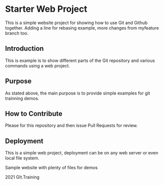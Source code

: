 # Starter Web Project

This is a simple website project for showing how to use Git and Github together. Adding a line for rebasing example,
more changes from myfeature branch too.


## Introduction

This is example is to show different parts of the Git repository and various commands using a web project.


## Purpose

As stated above, the main purpose is to provide simple examples for git trainning demos.

## How to Contribute

Please for this repository and then issue Pull Requests for review.

## Deployment

This is a simple web project, deployment can be on any web server or even local file system.



Sample website with plenty of files for demos

2021 GIt.Training

